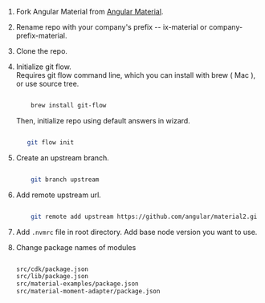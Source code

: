 1. Fork Angular Material from [Angular Material](https://github.com/angular/material2).

2. Rename repo with your company's prefix -- ix-material or company-prefix-material.

3. Clone the repo.

4. Initialize git flow.  
   Requires git flow command line, which you can install with brew ( Mac ), or use source tree.
   
   ```bash

       brew install git-flow
    ```
    
    Then, initialize repo using default answers in wizard.
    
    ```bash
    
       git flow init
    ```

    
5. Create an upstream branch.

    ```bash
    
        git branch upstream
    ```

6. Add remote upstream url.

    ```bash
    
        git remote add upstream https://github.com/angular/material2.git
    ```

7. Add `.nvmrc` file in root directory. Add base node version you want to use.

8. Change package names of modules

    ```bash

    src/cdk/package.json
    src/lib/package.json
    src/material-examples/package.json
    src/material-moment-adapter/package.json
    ```
